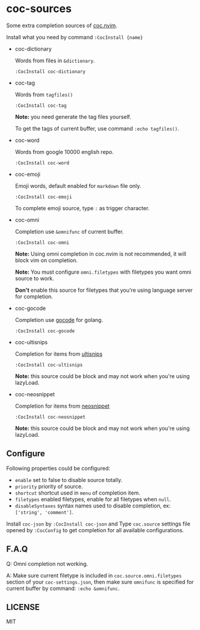 # coc-sources

Some extra completion sources of [coc.nvim](https://github.com/neoclide/coc.nvim).

Install what you need by command `:CocInstall {name}`

- coc-dictionary

  Words from files in `&dictionary`.

  ```vim
  :CocInstall coc-dictionary
  ```

- coc-tag

  Words from `tagfiles()`

  ```vim
  :CocInstall coc-tag
  ```

  **Note:** you need generate the tag files yourself.

  To get the tags of current buffer, use command `:echo tagfiles()`.

- coc-word

  Words from google 10000 english repo.

  ```vim
  :CocInstall coc-word
  ```

- coc-emoji

  Emoji words, default enabled for `markdown` file only.

  ```vim
  :CocInstall coc-emoji
  ```

  To complete emoji source, type `:` as trigger character.

- coc-omni

  Completion use `&omnifunc` of current buffer.

  ```vim
  :CocInstall coc-omni
  ```

  **Note:** Using omni completion in coc.nvim is not recommended, it will block vim on
  completion.

  **Note:** You must configure `omni.filetypes` with filetypes you want omni
  source to work.

  **Don't** enable this source for filetypes that you're using language server
  for completion.

- coc-gocode

  Completion use [gocode](https://github.com/nsf/gocode) for golang.

  ```vim
  :CocInstall coc-gocode
  ```

- coc-ultisnips

  Completion for items from [ultisnips](https://github.com/SirVer/ultisnips)

  ```vim
  :CocInstall coc-ultisnips
  ```

  **Note:** this source could be block and may not work when you're using lazyLoad.

- coc-neosnippet

  Completion for items from [neosnippet](https://github.com/Shougo/neosnippet.vim)

  ```vim
  :CocInstall coc-neosnippet
  ```

  **Note:** this source could be block and may not work when you're using lazyLoad.

## Configure

Following properties could be configured:

- `enable` set to false to disable source totally.
- `priority` priority of source.
- `shortcut` shortcut used in `menu` of completion item.
- `filetypes` enabled filetypes, enable for all filetypes when `null`.
- `disableSyntaxes` syntax names used to disable completion, ex: `['string', 'comment']`.

Install `coc-json` by `:CocInstall coc-json` and Type `coc.source` settings file
opened by `:CocConfig` to get completion for all available configurations.

## F.A.Q

Q: Omni completion not working.

A: Make sure current filetype is included in `coc.source.omni.filetypes` section of your
`coc-settings.json`, then make sure `omnifunc` is specified for current buffer
by command: `:echo &omnifunc`.

## LICENSE

MIT
